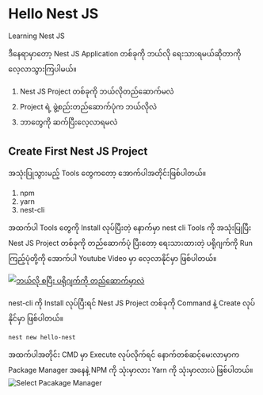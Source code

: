 # Hello Nest JS
Learning Nest JS 

ဒီနေရာမှာတော့ Nest JS Application တစ်ခုကို ဘယ်လို ရေးသားရမယ်ဆိုတာကို လေ့လာသွားကြပါမယ်။ 

1. Nest JS Project တစ်ခုကို ဘယ်လိုတည်ဆောက်မလဲ
2. Project ရဲ့ ဖွဲ့စည်းတည်ဆောက်ပုံက ဘယ်လိုလဲ
3. ဘာတွေကို ဆက်ပြီးလေ့လာရမလဲ

## Create First Nest JS Project

အသုံးပြုသွားမည့် Tools တွေကတော့ အောက်ပါအတိုင်းဖြစ်ပါတယ်။
1. npm
2. yarn
3. nest-cli 

အထက်ပါ Tools တွေကို Install လုပ်ပြီးတဲ့ နောက်မှာ nest cli Tools ကို အသုံးပြုပြီး Nest JS Project တစ်ခုကို တည်ဆောက်ပုံ ပြီးတော့ ရေးသားထားတဲ့ ပရိုဂျက်ကို Run ကြည့်ပုံတို့ကို အောက်ပါ Youtube Video မှာ လေ့လာနိုင်မှာ ဖြစ်ပါတယ်။

[![ဘယ်လို စပြီး ပရိုဂျက်ကို တည်ဆောက်မှာလဲ](https://img.youtube.com/vi/xwIk3PYJkZg/0.jpg)](https://www.youtube.com/watch?v=xwIk3PYJkZg)

nest-cli ကို Install လုပ်ပြီးရင် Nest JS Project တစ်ခုကို Command နဲ့ Create လုပ်နိုင်မှာ ဖြစ်ပါတယ်။

```
nest new hello-nest
```

အထက်ပါအတိုင်း CMD မှာ Execute လုပ်လိုက်ရင် နောက်တစ်ဆင့်မေးလာမှာက Package Manager အနေနဲ့ NPM ကို သုံးမှာလား Yarn ကို သုံးမှာလားပဲ ဖြစ်ပါတယ်။
![Select Pacakage Manager](https://previews.dropbox.com/p/thumb/AAsBktD0rbXaf9XgXiU_vQGKM7PN84jpP5MZ9XZ7wSRMtHMSRJOYMbuiQPuyuXMYJThx0JGdTllp0fv-RNT3YPUNeMZz5Djh4eZapEj9SaUqEIkJSCeu2naljuXfH71ncZT4JzfuszX3qVStAEJ_RW1n8fkw8nX4Ag8eK6Mvo_skQxDX0XFBVzohPG81jz4454zxeYGeb5i0pJOQbRp1J2wEUGj35eME7_HWu0xV_FJcy_owE24BiVSupfr2SRlYQyp94-0otyszvuV5DqR4zCYqOYdSVKrMJkVRZCYc3FbusH891ZT2JYkon0oLH5NsHlMlM0gONv6xO_HuuAy9JpOlUp3MOcMUT6tOiN1UcveaqeyAYILNqp7z_fTZ2j85M5V9CrFjFjEX-mLJufL6RFT-Fx199vd-gDCeIzNnflaPp2QZjfQwmMA33yT7gXFqAuM/p.png?fv_content=true&size_mode=5)
